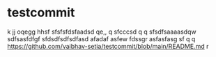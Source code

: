 # testcommit
k
jj
oqegg
hhsf
sfsfsfdsfaadsd  qe,,  q
sfcccsd q q
sfsdfsaaaasdqw
sdfsasfdfgf
sfdsdfsdfsdfasd
afadaf
asfew
fdssgr
asfasfasg
sf
  q q
https://github.com/vaibhav-setia/testcommit/blob/main/README.md
r
